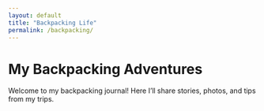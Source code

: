 ```yaml
---
layout: default
title: "Backpacking Life"
permalink: /backpacking/
---
```


# My Backpacking Adventures

Welcome to my backpacking journal! Here I’ll share stories, photos, and tips from my trips.

<!-- You can add more content here or include posts filtered by category -->

